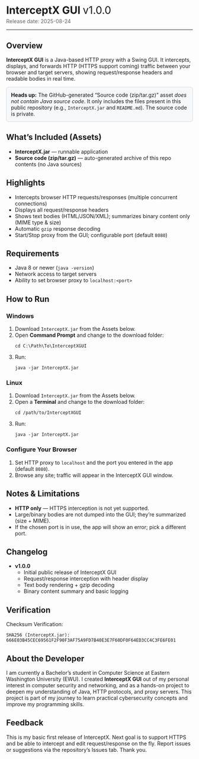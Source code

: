 <h1 style="margin-bottom:0">InterceptX GUI <span style="font-weight:400;">v1.0.0</span></h1>
<p style="margin-top:4px;color:#666;">Release date: 2025-08-24</p>

<hr/>

<h2>Overview</h2>
<p>
  <strong>InterceptX GUI</strong> is a Java-based HTTP proxy with a Swing GUI. It intercepts, displays, and forwards HTTP (HTTPS support coming) traffic between your browser and target servers, showing request/response headers and readable bodies in real time.
</p>

<div style="background:#f6f8fa;border:1px solid #d0d7de;border-radius:6px;padding:12px;">
  <p style="margin:0;"><strong>Heads up:</strong> The GitHub-generated “Source code (zip/tar.gz)” asset
  <em>does not contain Java source code</em>. It only includes the files present in this public repository (e.g., <code>InterceptX.jar</code> and <code>README.md</code>). The source code is private.</p>
</div>

<h2>What’s Included (Assets)</h2>
<ul>
  <li><strong>InterceptX.jar</strong> — runnable application</li>
  <li><strong>Source code (zip/tar.gz)</strong> — auto-generated archive of this repo contents (no Java sources)</li>
</ul>

<h2>Highlights</h2>
<ul>
  <li>Intercepts browser HTTP requests/responses (multiple concurrent connections)</li>
  <li>Displays all request/response headers</li>
  <li>Shows text bodies (HTML/JSON/XML); summarizes binary content only (MIME type &amp; size)</li>
  <li>Automatic <code>gzip</code> response decoding</li>
  <li>Start/Stop proxy from the GUI; configurable port (default <code>8080</code>)</li>
</ul>

<h2>Requirements</h2>
<ul>
  <li>Java 8 or newer (<code>java -version</code>)</li>
  <li>Network access to target servers</li>
  <li>Ability to set browser proxy to <code>localhost:&lt;port&gt;</code></li>
</ul>

<h2>How to Run</h2>

<h3>Windows</h3>
<ol>
  <li>Download <code>InterceptX.jar</code> from the Assets below.</li>
  <li>Open <strong>Command Prompt</strong> and change to the download folder:
    <pre><code>cd C:\Path\To\InterceptXGUI</code></pre>
  </li>
  <li>Run:
    <pre><code>java -jar InterceptX.jar</code></pre>
  </li>
</ol>

<h3>Linux</h3>
<ol>
  <li>Download <code>InterceptX.jar</code> from the Assets below.</li>
  <li>Open a <strong>Terminal</strong> and change to the download folder:
    <pre><code>cd /path/to/InterceptXGUI</code></pre>
  </li>
  <li>Run:
    <pre><code>java -jar InterceptX.jar</code></pre>
  </li>
</ol>

<h3>Configure Your Browser</h3>
<ol>
  <li>Set HTTP proxy to <code>localhost</code> and the port you entered in the app (default <code>8080</code>).</li>
  <li>Browse any site; traffic will appear in the InterceptX GUI window.</li>
</ol>

<h2>Notes &amp; Limitations</h2>
<ul>
  <li><strong>HTTP only</strong> — HTTPS interception is not yet supported.</li>
  <li>Large/binary bodies are not dumped into the GUI; they’re summarized (size + MIME).</li>
  <li>If the chosen port is in use, the app will show an error; pick a different port.</li>
</ul>

<h2>Changelog</h2>
<ul>
  <li><strong>v1.0.0</strong>
    <ul>
      <li>Initial public release of InterceptX GUI</li>
      <li>Request/response interception with header display</li>
      <li>Text body rendering + gzip decoding</li>
      <li>Binary content summary and basic logging</li>
    </ul>
  </li>
</ul>

<h2>Verification</h2>
<p>Checksum Verification:</p>
<pre><code>SHA256 (InterceptX.jar): 666E03B45CEC69561F2F90F3AF75A9FD7B40E3E7F60DF0F64ED3CC4C3FE6FE01</code></pre>

<h2>About the Developer</h2>
<p>
I am currently a Bachelor’s student in Computer Science at Eastern Washington University (EWU). 
I created <strong>InterceptX GUI</strong> out of my personal interest in computer security and networking, 
and as a hands-on project to deepen my understanding of Java, HTTP protocols, and proxy servers. 
This project is part of my journey to learn practical cybersecurity concepts and improve my programming skills.
</p>


<h2>Feedback</h2>
<p>This is my basic first release of InterceptX. Next goal is to support HTTPS and be able to intercept and edit request/response on the fly. Report issues or suggestions via the repository’s Issues tab. Thank you. </p>
